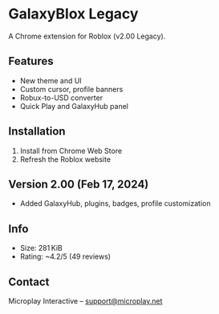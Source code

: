 # GalaxyBlox Legacy

A Chrome extension for Roblox (v2.00 Legacy).

## Features
- New theme and UI
- Custom cursor, profile banners
- Robux-to-USD converter
- Quick Play and GalaxyHub panel

## Installation
1. Install from Chrome Web Store  
2. Refresh the Roblox website

## Version 2.00 (Feb 17, 2024)
- Added GalaxyHub, plugins, badges, profile customization

## Info
- Size: 281 KiB  
- Rating: ~4.2/5 (49 reviews)

## Contact
Microplay Interactive – support@microplay.net
